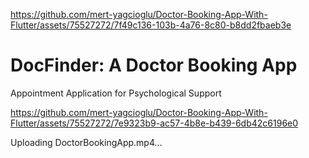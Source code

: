 

https://github.com/mert-yagcioglu/Doctor-Booking-App-With-Flutter/assets/75527272/7f49c136-103b-4a76-8c80-b8dd2fbaeb3e

# DocFinder: A Doctor Booking App
Appointment Application for Psychological Support

 

https://github.com/mert-yagcioglu/Doctor-Booking-App-With-Flutter/assets/75527272/7e9323b9-ac57-4b8e-b439-6db42c6196e0



Uploading DoctorBookingApp.mp4…

